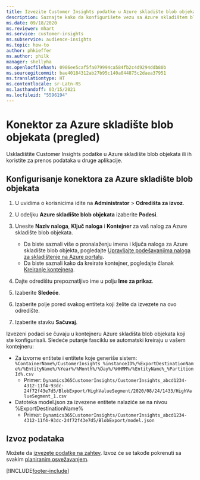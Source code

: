 ```yaml
---
title: Izvezite Customer Insights podatke u Azure skladište blob objekata
description: Saznajte kako da konfigurišete vezu sa Azure skladištem blob objekata.
ms.date: 09/18/2020
ms.reviewer: mhart
ms.service: customer-insights
ms.subservice: audience-insights
ms.topic: how-to
author: phkieffer
ms.author: philk
manager: shellyha
ms.openlocfilehash: 0986ee5caf5fa079994ca584fb2c4d9294ddb80b
ms.sourcegitcommit: bae40184312ab27b95c140a044875c2daea37951
ms.translationtype: HT
ms.contentlocale: sr-Latn-RS
ms.lasthandoff: 03/15/2021
ms.locfileid: "5596194"
---
```

# <a name="connector-for-azure-blob-storage-preview"></a>Konektor za Azure skladište blob objekata (pregled)

Uskladištite Customer Insights podatke u Azure skladište blob objekata ili ih koristite za prenos podataka u druge aplikacije.

## <a name="configure-the-connector-for-azure-blob-storage"></a>Konfigurisanje konektora za Azure skladište blob objekata

1. U uvidima o korisnicima idite na **Administrator** > **Odredišta za izvoz**.

1. U odeljku **Azure skladište blob objekata** izaberite **Podesi**.

1. Unesite **Naziv naloga**, **Ključ naloga** i **Kontejner** za vaš nalog za Azure skladište blob objekata.
    - Da biste saznali više o pronalaženju imena i ključa naloga za Azure skladište blob objekta, pogledajte [Upravljajte podešavanjima naloga za skladištenje na Azure portalu](/azure/storage/common/storage-account-manage).
    - Da biste saznali kako da kreirate kontejner, pogledajte članak [Kreiranje kontejnera](/azure/storage/blobs/storage-quickstart-blobs-portal#create-a-container).

1. Dajte odredištu prepoznatljivo ime u polju **Ime za prikaz**.

1. Izaberite **Sledeće**.

1. Izaberite polje pored svakog entiteta koji želite da izvezete na ovo odredište.

1. Izaberite stavku **Sačuvaj**.

Izvezeni podaci se čuvaju u kontejneru Azure skladišta blob objekata koji ste konfigurisali. Sledeće putanje fasciklu se automatski kreiraju u vašem kontejneru:

- Za izvorne entitete i entitete koje generiše sistem: `%ContainerName%/CustomerInsights_%instanceID%/%ExportDestinationName%/%EntityName%/%Year%/%Month%/%Day%/%HHMM%/%EntityName%_%PartitionId%.csv`
  - Primer: `Dynamics365CustomerInsights/CustomerInsights_abcd1234-4312-11f4-93dc-24f72f43e7d5/BlobExport/HighValueSegment/2020/08/24/1433/HighValueSegment_1.csv`
- Datoteka model.json za izvezene entitete nalaziće se na nivou %ExportDestinationName%
  - Primer: `Dynamics365CustomerInsights/CustomerInsights_abcd1234-4312-11f4-93dc-24f72f43e7d5/BlobExport/model.json`

## <a name="export-the-data"></a>Izvoz podataka

Možete da [izvezete podatke na zahtev](export-destinations.md#export-data-on-demand). Izvoz će se takođe pokrenuti sa svakim [planiranim osvežavanjem](system.md#schedule-tab).


[!INCLUDE[footer-include](../includes/footer-banner.md)]